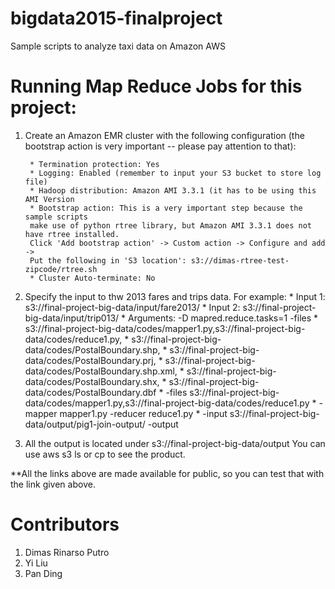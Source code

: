 # bigdata2015-finalproject

Sample scripts to analyze taxi data on Amazon AWS

Running Map Reduce Jobs for this project:
======

1. Create an Amazon EMR cluster with the following configuration (the bootstrap action is very important -- please pay attention to that):

        * Termination protection: Yes
        * Logging: Enabled (remember to input your S3 bucket to store log file)
        * Hadoop distribution: Amazon AMI 3.3.1 (it has to be using this AMI Version
        * Bootstrap action: This is a very important step because the sample scripts 
        make use of python rtree library, but Amazon AMI 3.3.1 does not have rtree installed.
        Click 'Add bootstrap action' -> Custom action -> Configure and add -> 
        Put the following in 'S3 location': s3://dimas-rtree-test-zipcode/rtree.sh
        * Cluster Auto-terminate: No

2. Specify the input to thw 2013 fares and trips data. For example:
        * Input 1: s3://final-project-big-data/input/fare2013/
        * Input 2: s3://final-project-big-data/input/trip013/
        * Arguments: -D mapred.reduce.tasks=1 -files
        * s3://final-project-big-data/codes/mapper1.py,s3://final-project-big-data/codes/reduce1.py,
        * s3://final-project-big-data/codes/PostalBoundary.shp,
        * s3://final-project-big-data/codes/PostalBoundary.prj,
        * s3://final-project-big-data/codes/PostalBoundary.shp.xml,
        * s3://final-project-big-data/codes/PostalBoundary.shx,
        * s3://final-project-big-data/codes/PostalBoundary.dbf 
        * -files s3://final-project-big-data/codes/mapper1.py,s3://final-project-big-data/codes/reduce1.py 
        * -mapper mapper1.py -reducer reduce1.py 
        * -input s3://final-project-big-data/output/pig1-join-output/ -output

3. All the output is located under s3://final-project-big-data/output 
You can use aws s3 ls or cp to see the product.

**All the links above are made available for public, so you can test that with the link given above.

Contributors
============
1. Dimas Rinarso Putro
2. Yi Liu
3. Pan Ding

